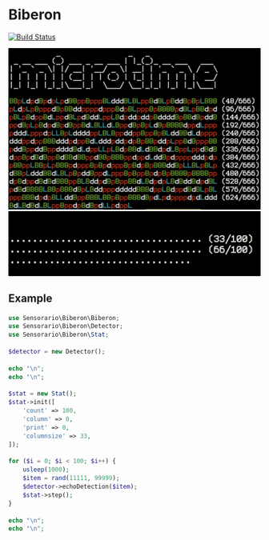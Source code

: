 # Biberon

[![Build Status](https://travis-ci.org/sensorario/biberon.svg?branch=master)](https://travis-ci.org/sensorario/biberon)

![biberon_microtime.png](biberon_microtime.png)
![biberon2.png](biberon2.png)

## Example

```php
use Sensorario\Biberon\Biberon;
use Sensorario\Biberon\Detector;
use Sensorario\Biberon\Stat;

$detector = new Detector();

echo "\n";
echo "\n";

$stat = new Stat();
$stat->init([
    'count' => 100,
    'column' => 0,
    'print' => 0,
    'columnsize' => 33,
]);

for ($i = 0; $i < 100; $i++) {
    usleep(1000);
    $item = rand(11111, 99999);
    $detector->echoDetection($item);
    $stat->step();
}

echo "\n";
echo "\n";
```
